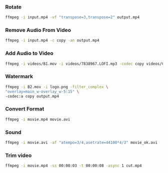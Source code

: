 ### Rotate

```sh
ffmpeg -i input.mp4 -vf "transpose=3,transpose=2" output.mp4
```

### Remove Audio From Video

```sh
ffmpeg -i input.mp4 -c copy -an output.mp4

```

### Add Audio to Video

```sh
ffmpeg -i videos/B1.mov -i videos/7838967.LOFI.mp3 -codec copy videos/C.mov
```

### Watermark

```sh
ffmpeg -i B2.mov -i logo.png -filter_complex \
"overlay=main_w-overlay_w-5:15" \
-codec:a copy output.mp4
```

### Convert Format

```sh
ffmpeg -i movie.mp4 movie.avi
```
### Sound

```sh
ffmpeg -i movie.avi -af "atempo=3/4,asetrate=44100*4/3" movie_ok.avi
```

### Trim video

```sh
ffmpeg -i movie.mp4 -ss 00:00:03 -t 00:00:08 -async 1 cut.mp4
```
